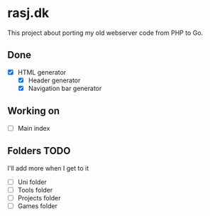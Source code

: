 # rasj.dk
This project about porting my old webserver code from PHP to Go.

## Done
- [x] HTML generator
  - [x] Header generator
  - [x] Navigation bar generator
## Working on
- [ ] Main index
## Folders TODO
I'll add more when I get to it
- [ ] Uni folder
- [ ] Tools folder
- [ ] Projects folder
- [ ] Games folder
